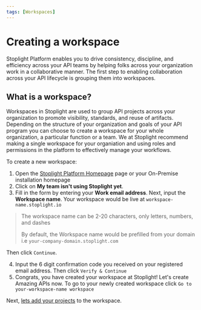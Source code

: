 ```yaml
---
tags: [Workspaces]
---
```


# Creating a workspace

Stoplight Platform enables you to drive consistency, discipline, and efficiency across your API teams by helping folks across your organization work in a collaborative manner. The first step to enabling collaboration across your API lifecycle is grouping them into workspaces. 

## What is a workspace?

Workspaces in Stoplight are used to group API projects across your organization to promote visibility, standards, and reuse of artifacts. Depending on the structure of your organization and goals of your API program you can choose to create a workspace for your whole organization, a particular function or a team. We at Stoplight recommend making a single workspace for your organiation and using roles and permissions in the platform to effectively manage your workflows.   

To create a new workspace:

1. Open the [Stoplight Platform Homepage](<>) page or your On-Premise installation homepage
2.  Click on **My team isn't using Stoplight yet**.
    <!--To-Do: Screenshot from homepage-->
3.  Fill in the form by entering your **Work email address**. Next, input the **Workspace name**. Your workspace would be live at `workspace-name.stoplight.io`
    
<!--theme:info-->
> The workspace name can be 2-20 characters, only letters, numbers, and dashes
>
> By default, the Workspace name would be prefilled from your domain i.e `your-company-domain.stoplight.com`

Then click `Continue`.

<!--To-Do: Screenshot from Create a Workspace page-->

4. Input the 6 digit confirmation code you received on your registered email address. Then click `Verify & Continue`
5. Congrats, you have created your workspace at Stoplight! Let's create Amazing APIs now. To go to your newly created workspace click `Go to your-workspace-name workspace` 

Next, [lets add your projects](b.adding-projects.md) to the workspace. 
